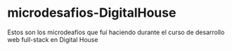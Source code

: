 # microdesafios-DigitalHouse
Estos son los microdeafíos que fuí haciendo durante el curso de desarrollo web full-stack en Digital House

